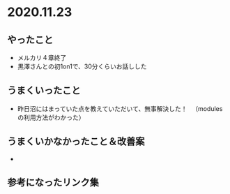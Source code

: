 # 2020.11.23

## やったこと

- メルカリ４章終了
- 黒澤さんとの初1on1で、30分くらいお話しした
 

## うまくいったこと

- 昨日沼にはまっていた点を教えていただいて、無事解決した！
　（modulesの利用方法がわかった）

## うまくいかなかったこと＆改善案

- 

## 参考になったリンク集
